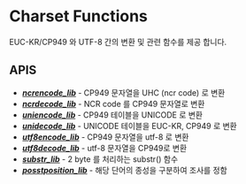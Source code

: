 # Charset Functions

EUC-KR/CP949 와 UTF-8 간의 변환 및 관련 함수를 제공 합니다.

## APIS
* ___[ncrencode_lib](Charset/ncrencode_lib.md)___ - CP949 문자열을 UHC (ncr code) 로 변환
* ___[ncrdecode_lib](Charset/ncrdecode_lib.md)___ - NCR code 를 CP949 문자열로 변환
* ___[uniencode_lib](Charset/uniencode_lib.md)___ - CP949 테이블을 UNICODE 로 변환
* ___[unidecode_lib](Charset/unidecode_lib.md)___ - UNICODE 테이블을 EUC-KR, CP949 로 변환
* ___[utf8encode_lib](Charset/utf8encode_lib.md)___ - CP949 문자열을 utf-8 로 변환
* ___[utf8decode_lib](Charset/utf8decode_lib.md)___ - utf-8 문자열을 CP949로 변환
* ___[substr_lib](Charset/substr_lib.md)___ - 2 byte 를 처리하는 substr() 함수
* ___[posstposition_lib](Charset/posstposition_lib.md)___ - 해당 단어의 종성을 구분하여 조사를 정함


